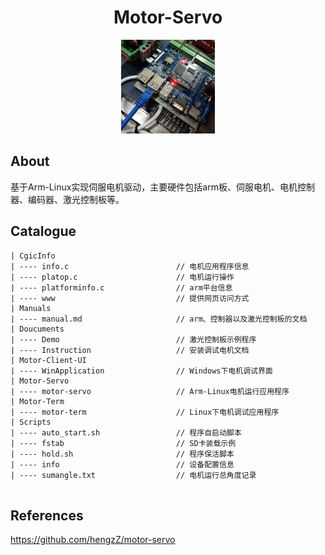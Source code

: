 <div align="center">
    <h1>
    	Motor-Servo
	</h1>
	<img src="arm.jpg" width="150px">
</div>

## About

基于Arm-Linux实现伺服电机驱动，主要硬件包括arm板、伺服电机、电机控制器、编码器、激光控制板等。


## Catalogue



```
| CgicInfo
| ---- info.c                        // 电机应用程序信息
| ---- platop.c                      // 电机运行操作
| ---- platforminfo.c                // arm平台信息
| ---- www                           // 提供网页访问方式
| Manuals
| ---- manual.md                     // arm、控制器以及激光控制板的文档
| Doucuments
| ---- Demo                          // 激光控制板示例程序
| ---- Instruction                   // 安装调试电机文档
| Motor-Client-UI
| ---- WinApplication                // Windows下电机调试界面
| Motor-Servo
| ---- motor-servo                   // Arm-Linux电机运行应用程序
| Motor-Term
| ---- motor-term                    // Linux下电机调试应用程序
| Scripts
| ---- auto_start.sh                 // 程序自启动脚本
| ---- fstab                         // SD卡装载示例
| ---- hold.sh                       // 程序保活脚本
| ---- info                          // 设备配置信息
| ---- sumangle.txt                  // 电机运行总角度记录


```


## References ##
<https://github.com/hengzZ/motor-servo> 